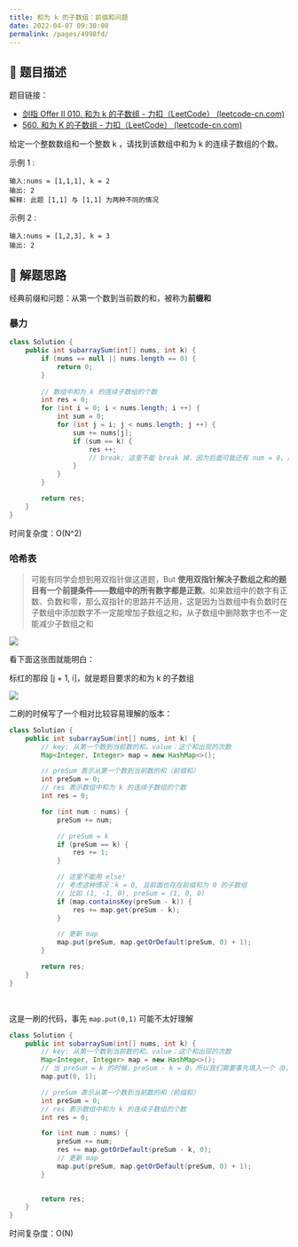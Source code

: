 ```yaml
---
title: 和为 k 的子数组：前缀和问题
date: 2022-04-07 09:30:08
permalink: /pages/4998fd/
---
```

## 📃 题目描述

题目链接：

- [剑指 Offer II 010. 和为 k 的子数组 - 力扣（LeetCode） (leetcode-cn.com)](https://leetcode-cn.com/problems/QTMn0o/)
- [560. 和为 K 的子数组 - 力扣（LeetCode） (leetcode-cn.com)](https://leetcode-cn.com/problems/subarray-sum-equals-k/)

给定一个整数数组和一个整数 k ，请找到该数组中和为 k 的连续子数组的个数。

示例 1 :

```
输入:nums = [1,1,1], k = 2
输出: 2
解释: 此题 [1,1] 与 [1,1] 为两种不同的情况
```

示例 2 :

```
输入:nums = [1,2,3], k = 3
输出: 2
```

## 🔔 解题思路

经典前缀和问题：从第一个数到当前数的和，被称为**前缀和**

### 暴力

```java
class Solution {
    public int subarraySum(int[] nums, int k) {
        if (nums == null || nums.length == 0) {
            return 0;
        }
        
        // 数组中和为 k 的连续子数组的个数
        int res = 0;
        for (int i = 0; i < nums.length; i ++) {
            int sum = 0;
            for (int j = i; j < nums.length; j ++) {
                sum += nums[j];
                if (sum == k) {
                    res ++;
                    // break; 这里不能 break 掉，因为后面可能还有 num = 0，比如 [1,-1,0]
                }
            }
        }

        return res;
    }
}
```

时间复杂度：O(N^2)

### 哈希表

> 可能有同学会想到用双指针做这道题，But **使用双指针解决子数组之和的题目有一个前提条件——数组中的所有数字都是正数**。如果数组中的数字有正数、负数和零，那么双指针的思路并不适用，这是因为当数组中有负数时在子数组中添加数字不一定能增加子数组之和，从子数组中删除数字也不一定能减少子数组之和

![](https://cs-wiki.oss-cn-shanghai.aliyuncs.com/img/20220406103845.png)

看下面这张图就能明白：

标红的那段 [j + 1, i]，就是题目要求的和为 k 的子数组

![](https://cs-wiki.oss-cn-shanghai.aliyuncs.com/img/20220406104719.png)

二刷的时候写了一个相对比较容易理解的版本：

```java
class Solution {
    public int subarraySum(int[] nums, int k) {
        // key: 从第一个数到当前数的和，value：这个和出现的次数
        Map<Integer, Integer> map = new HashMap<>();

        // preSum 表示从第一个数到当前数的和（前缀和）
        int preSum = 0;
        // res 表示数组中和为 k 的连续子数组的个数
        int res = 0;

        for (int num : nums) {
            preSum += num;

            // preSum = k
            if (preSum == k) {
                res += 1;
            }

            // 这里不能用 else!
            // 考虑这种情况：k = 0, 且前面也存在前缀和为 0 的子数组
            // 比如 (1, -1, 0), preSum = (1, 0, 0) 
            if (map.containsKey(preSum - k)) {
                res += map.get(preSum - k);
            }

            // 更新 map
            map.put(preSum, map.getOrDefault(preSum, 0) + 1);
        }

        return res;
    }
}
```

<br>

这是一刷的代码，事先 `map.put(0,1)` 可能不太好理解


```java
class Solution {
    public int subarraySum(int[] nums, int k) {
        // key: 从第一个数到当前数的和，value：这个和出现的次数
        Map<Integer, Integer> map = new HashMap<>();
        // 当 preSum = k 的时候，preSum - k = 0，所以我们需要事先填入一个（0，1）的记录，防止处理不到这种情况
        map.put(0, 1);

        // preSum 表示从第一个数到当前数的和（前缀和）
        int preSum = 0;
        // res 表示数组中和为 k 的连续子数组的个数
        int res = 0;

        for (int num : nums) {
            preSum += num;
            res += map.getOrDefault(preSum - k, 0);
            // 更新 map
            map.put(preSum, map.getOrDefault(preSum, 0) + 1);
        }
        

        return res;
    }
}
```

时间复杂度：O(N)
